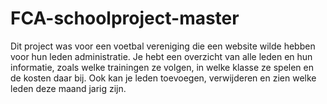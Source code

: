 # FCA-schoolproject-master

Dit project was voor een voetbal vereniging die een website wilde hebben voor hun leden administratie.
Je hebt een overzicht van alle leden en hun informatie, zoals welke trainingen ze volgen, in welke klasse ze spelen 
en de kosten daar bij. Ook kan je leden toevoegen, verwijderen en zien welke leden deze maand jarig zijn.
